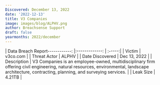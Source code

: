```yaml
---
Discovered: December 13, 2022
date: '2022-12-13'
title: V3 Companies
image: images/blog/ALPHV.png
author: Breachsense Support
draft: false
yearmonths: 2022/december
---
```


| Data Breach Report------------:     |:-------------:    | :-----:|
| Victim      | v3co.com      | 
| Threat Actor      | ALPHV      | 
| Date Discovered      | Dec 13, 2022      | 
| Description      | V3 Companies is an employee-owned, multidisciplinary firm offering civil engineering, natural resources, environmental, landscape architecture, contracting, planning, and surveying services.      | 
| Leak Size      | 4.21TB      | 

